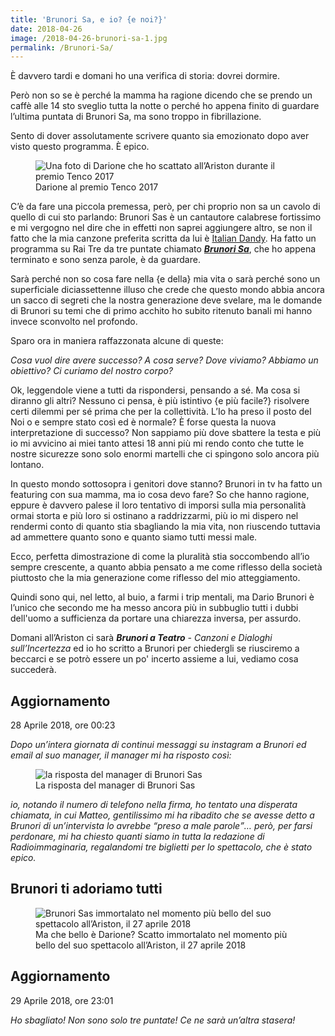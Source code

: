 ```yaml
---
title: 'Brunori Sa, e io? {e noi?}'
date: 2018-04-26
image: /2018-04-26-brunori-sa-1.jpg
permalink: /Brunori-Sa/
---
```

È davvero tardi e domani ho una verifica di storia: dovrei dormire.

Però non so se è perché la mamma ha ragione dicendo che se prendo un caffè alle 14 sto sveglio tutta la notte o perché ho appena finito di guardare l’ultima puntata di Brunori Sa, ma sono troppo in fibrillazione.<!--more -->

Sento di dover assolutamente scrivere quanto sia emozionato dopo aver visto questo programma. È epico.

<figure><img src='/2018-04-26-brunori-sa-1.jpg' alt='Una foto di Darione che ho scattato all’Ariston durante il premio Tenco 2017' class='u-photo'><figcaption>Darione al premio Tenco 2017</figcaption></figure>

C’è da fare una piccola premessa, però, per chi proprio non sa un cavolo di quello di cui sto parlando: Brunori Sas è un cantautore calabrese fortissimo e mi vergogno nel dire che in effetti non saprei aggiungere altro, se non il fatto che la mia canzone preferita scritta da lui è [Italian Dandy](https://youtu.be/C5Ra3qHSF68). Ha fatto un programma su Rai Tre da tre puntate chiamato <cite>[**Brunori Sa**](https://raiplay.it/programmi/brunorisa/ '“Brunori Sa„ su RaiPlay')</cite>, che ho appena terminato e sono senza parole, è da guardare.

Sarà perché non so cosa fare nella {e della} mia vita o sarà perché sono un superficiale diciassettenne illuso che crede che questo mondo abbia ancora un sacco di segreti che la nostra generazione deve svelare, ma le domande di Brunori su temi che di primo acchito ho subito ritenuto banali mi hanno invece sconvolto nel profondo.

Sparo ora in maniera raffazzonata alcune di queste:

*Cosa vuol dire avere successo?*
*A cosa serve?*
*Dove viviamo?*
*Abbiamo un obiettivo?*
*Ci curiamo del nostro corpo?*

Ok, leggendole viene a tutti da rispondersi, pensando a sé. Ma cosa si diranno gli altri? Nessuno ci pensa, è più istintivo {e più facile?} risolvere certi dilemmi per sé prima che per la collettività. L’Io ha preso il posto del Noi o e sempre stato così ed è normale? È forse questa la nuova interpretazione di successo? Non sappiamo più dove sbattere la testa e più io mi avvicino ai miei tanto attesi 18 anni più mi rendo conto che tutte le nostre sicurezze sono solo enormi martelli che ci spingono solo ancora più lontano.

In questo mondo sottosopra i genitori dove stanno? Brunori in tv ha fatto un featuring con sua mamma, ma io cosa devo fare? So che hanno ragione, eppure è davvero palese il loro tentativo di imporsi sulla mia personalità ormai storta e più loro si ostinano a raddrizzarmi, più io mi dispero nel rendermi conto di quanto stia sbagliando la mia vita, non riuscendo tuttavia ad ammettere quanto sono e quanto siamo tutti messi male.

Ecco, perfetta dimostrazione di come la pluralità stia soccombendo all’io sempre crescente, a quanto abbia pensato a me come riflesso della società piuttosto che la mia generazione come riflesso del mio atteggiamento.

Quindi sono qui, nel letto, al buio, a farmi i trip mentali, ma Dario Brunori è l’unico che secondo me ha messo ancora più in subbuglio tutti i dubbi dell'uomo a sufficienza da portare una chiarezza inversa, per assurdo.

Domani all’Ariston ci sarà <cite>**Brunori a Teatro** - Canzoni e Dialoghi sull’Incertezza</cite> ed io ho scritto a Brunori per chiedergli se riusciremo a beccarci e se potrò essere un po' incerto assieme a lui, vediamo cosa succederà.

## Aggiornamento

<p 28 class='date'>28 Aprile 2018, ore 00:23</p>

*Dopo un’intera giornata di continui messaggi su instagram a Brunori ed email al suo manager, il manager mi ha risposto così:*

<figure><img src='/2018-04-26-brunori-sa-2.jpg' alt='la risposta del manager di Brunori Sas' class='light'><figcaption>La risposta del manager di Brunori Sas</figcaption></figure>

*io, notando il numero di telefono nella firma, ho tentato una disperata chiamata, in cui Matteo, gentilissimo mi ha ribadito che se avesse detto a Brunori di un’intervista lo avrebbe <q>preso a male parole</q>… però, per farsi perdonare, mi ha chiesto quanti siamo in tutta la redazione di Radioimmaginaria, regalandomi tre biglietti per lo spettacolo, che è stato epico.*

## Brunori ti adoriamo tutti

<figure><img src='/2018-04-26-brunori-sa-1.jpg' alt='Brunori Sas immortalato nel momento più bello del suo spettacolo all’Ariston, il 27 aprile 2018'><figcaption>Ma che bello è Darione? Scatto immortalato nel momento più bello del suo spettacolo all’Ariston, il 27 aprile 2018</figcaption></figure>

## Aggiornamento

<p class='date'>29 Aprile 2018, ore 23:01</p>

*Ho sbagliato! Non sono solo tre puntate! Ce ne sarà un’altra stasera!*
